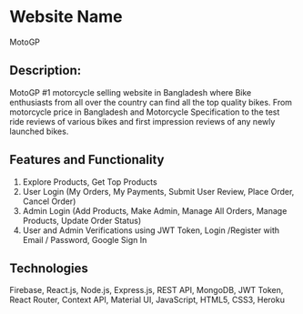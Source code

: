 # Website Name

MotoGP

## Description:
MotoGP #1 motorcycle selling website in Bangladesh where Bike enthusiasts from all over the country can find all the top quality bikes. 
From motorcycle price in Bangladesh and Motorcycle Specification to the test ride reviews of various bikes and first impression reviews of any newly launched bikes.


## Features and Functionality

1. Explore Products, Get Top Products
2. User Login (My Orders, My Payments, Submit User Review, Place Order, Cancel Order)
3. Admin Login (Add Products, Make Admin, Manage All Orders, Manage Products, Update Order Status)
4. User and Admin Verifications using JWT Token, Login /Register with Email / Password, Google Sign In

## Technologies
Firebase, React.js, Node.js, Express.js, REST API, MongoDB, JWT Token, React Router, Context API, Material UI, JavaScript, HTML5, CSS3, Heroku